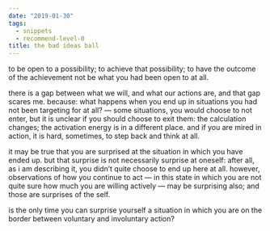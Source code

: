```yaml
---
date: "2019-01-30"
tags: 
  - snippets
  - recommend-level-0
title: the bad ideas ball
---
```

<!-- # january 30: the bad ideas ball -->

to be open to a possibility; to achieve that possibility; to have the outcome of the achievement not be what you had been open to at all.

there is a gap between what we will, and what our actions are, and that gap scares me. because: what happens when you end up in situations you had not been targeting for at all? — some situations, you would choose to not enter, but it is unclear if you should choose to exit them: the calculation changes; the activation energy is in a different place. and if you are mired in action, it is hard, sometimes, to step back and think at all.

it may be true that you are surprised at the situation in which you have ended up. but that surprise is not necessarily surprise at oneself: after all, as i am describing it, you didn’t quite choose to end up here at all. however, observations of how you continue to act — in this state in which you are not quite sure how much you are willing actively — may be surprising also; and those are surprises of the self.

is the only time you can surprise yourself a situation in which you are on the border between voluntary and involuntary action?
